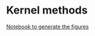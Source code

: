 # Kernel methods

[Notebook to generate the figures](https://github.com/probml/pyprobml/blob/master/notebooks/figures/chapter17_figures.ipynb)

